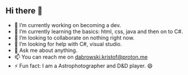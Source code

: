 ## Hi there 👋
- 🔭 I’m currently working on becoming a dev.
- 🌱 I’m currently learning the basics: html, css, java and then on to C#.
- 👯 I’m looking to collaborate on nothing right now.
- 🤔 I’m looking for help with C#, visual studio.
- 💬 Ask me about anything.
- 📫 You can reach me on dabrowski.kristof@proton.me
- ⚡ Fun fact: I am a Astrophotographer and D&D player. 😄
<!--
**Kristof-Dabrowski/Kristof-Dabrowski** is a ✨ _special_ ✨ repository because its `README.md` (this file) appears on your GitHub profile.

Here are some ideas to get you started:

- 🔭 I’m currently working on ...
- 🌱 I’m currently learning ...
- 👯 I’m looking to collaborate on ...
- 🤔 I’m looking for help with ...
- 💬 Ask me about ...
- 📫 How to reach me: ...
- 😄 Pronouns: ...
- ⚡ Fun fact: ...
-->
